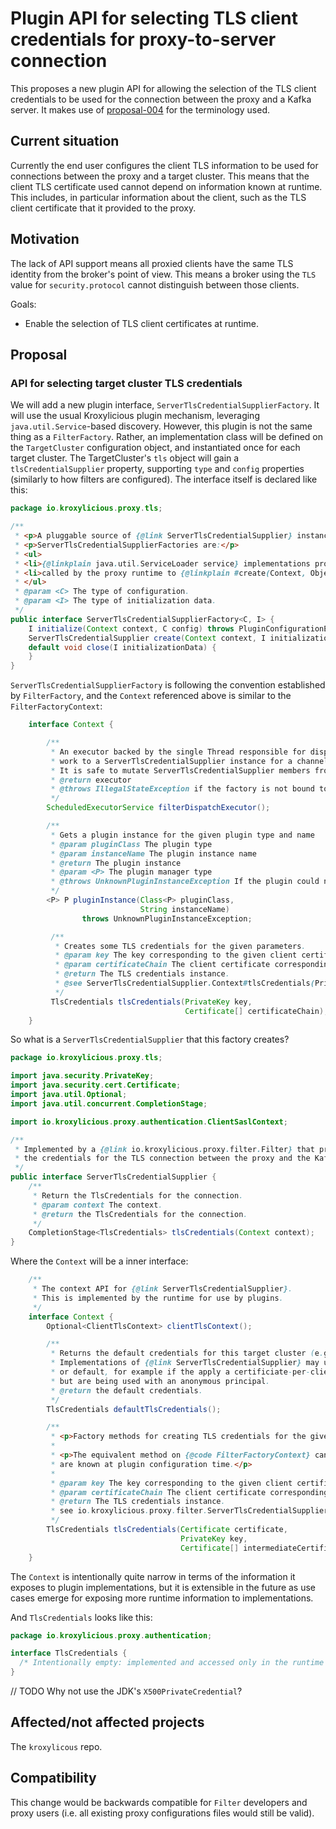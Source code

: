 # Plugin API for selecting TLS client credentials for proxy-to-server connection

This proposes a new plugin API for allowing the selection of the TLS client credentials to be used for the connection between the proxy and a Kafka server.
It makes use of [proposal-004](proposal-004) for the terminology used.

## Current situation

Currently the end user configures the client TLS information to be used for connections between the proxy and a target cluster.
This means that the client TLS certificate used cannot depend on information known at runtime. 
This includes, in particular information about the client, such as the TLS client certificate that it provided to the proxy.

## Motivation

The lack of API support means all proxied clients have the same TLS identity from the broker's point of view. 
This means a broker using the `TLS` value for `security.protocol` cannot distinguish between those clients.

Goals: 

* Enable the selection of TLS client certificates at runtime.

## Proposal


### API for selecting target cluster TLS credentials

We will add a new plugin interface, `ServerTlsCredentialSupplierFactory`.
It will use the usual Kroxylicious plugin mechanism, leveraging `java.util.Service`-based discovery.
However, this plugin is not the same thing as a `FilterFactory`.
Rather, an implementation class will be defined on the `TargetCluster` configuration object, and instantiated once for each target cluster.
The TargetCluster's `tls` object will gain a `tlsCredentialSupplier` property, supporting `type` and `config` properties (similarly to how filters are configured).
The interface itself is declared like this:

```java
package io.kroxylicious.proxy.tls;

/**
 * <p>A pluggable source of {@link ServerTlsCredentialSupplier} instances.</p>
 * <p>ServerTlsCredentialSupplierFactories are:</p>
 * <ul>
 * <li>{@linkplain java.util.ServiceLoader service} implementations provided by plugin authors</li>
 * <li>called by the proxy runtime to {@linkplain #create(Context, Object) create} instances</li>
 * </ul>
 * @param <C> The type of configuration.
 * @param <I> The type of initialization data.
 */
public interface ServerTlsCredentialSupplierFactory<C, I> {
    I initialize(Context context, C config) throws PluginConfigurationException;
    ServerTlsCredentialSupplier create(Context context, I initializationData);
    default void close(I initializationData) {
    }
}
```

`ServerTlsCredentialSupplierFactory` is following the convention established by `FilterFactory`, and the `Context` referenced above is similar to the `FilterFactoryContext`:

```java
    interface Context {

        /**
         * An executor backed by the single Thread responsible for dispatching
         * work to a ServerTlsCredentialSupplier instance for a channel.
         * It is safe to mutate ServerTlsCredentialSupplier members from this executor.
         * @return executor
         * @throws IllegalStateException if the factory is not bound to a channel yet.
         */
        ScheduledExecutorService filterDispatchExecutor();

        /**
         * Gets a plugin instance for the given plugin type and name
         * @param pluginClass The plugin type
         * @param instanceName The plugin instance name
         * @return The plugin instance
         * @param <P> The plugin manager type
         * @throws UnknownPluginInstanceException If the plugin could not be instantiated.
         */
        <P> P pluginInstance(Class<P> pluginClass,
                             String instanceName)
                throws UnknownPluginInstanceException;

         /**
          * Creates some TLS credentials for the given parameters.
          * @param key The key corresponding to the given client certificate.
          * @param certificateChain The client certificate corresponding to the given {@code key}, plus any intermediate certificates forming the certificate chain up to (but not including) the TLS certificate trusted by the peer.
          * @return The TLS credentials instance.
          * @see ServerTlsCredentialSupplier.Context#tlsCredentials(PrivateKey, Certificate[])
          */
         TlsCredentials tlsCredentials(PrivateKey key,
                                       Certificate[] certificateChain);
    }

```

So what is a `ServerTlsCredentialSupplier` that this factory creates?

```java
package io.kroxylicious.proxy.tls;

import java.security.PrivateKey;
import java.security.cert.Certificate;
import java.util.Optional;
import java.util.concurrent.CompletionStage;

import io.kroxylicious.proxy.authentication.ClientSaslContext;

/**
 * Implemented by a {@link io.kroxylicious.proxy.filter.Filter} that provides
 * the credentials for the TLS connection between the proxy and the Kafka server.
 */
public interface ServerTlsCredentialSupplier {
    /**
     * Return the TlsCredentials for the connection.
     * @param context The context.
     * @return the TlsCredentials for the connection.
     */
    CompletionStage<TlsCredentials> tlsCredentials(Context context);
}
```

Where the `Context` will be a inner interface:

```java
    /**
     * The context API for {@link ServerTlsCredentialSupplier}.
     * This is implemented by the runtime for use by plugins.
     */
    interface Context {
        Optional<ClientTlsContext> clientTlsContext();

        /**
         * Returns the default credentials for this target cluster (e.g. from the proxy configuration file).
         * Implementations of {@link ServerTlsCredentialSupplier} may use this as a fall-back
         * or default, for example if the apply a certificiate-per-client-principal pattern
         * but are being used with an anonymous principal.
         * @return the default credentials.
         */
        TlsCredentials defaultTlsCredentials();

        /**
         * <p>Factory methods for creating TLS credentials for the given parameters.</p>
         *
         * <p>The equivalent method on {@code FilterFactoryContext} can be used when the credentials
         * are known at plugin configuration time.</p>
         *
         * @param key The key corresponding to the given client certificate.
         * @param certificateChain The client certificate corresponding to the given {@code key}, plus any intermediate certificates forming the certificate chain up to (but not including) the TLS certificate trusted by the peer.
         * @return The TLS credentials instance.
         * see io.kroxylicious.proxy.filter.ServerTlsCredentialSupplierFactory.Context#tlsCredentials(PrivateKey, Certificate[])
         */
        TlsCredentials tlsCredentials(Certificate certificate,
                                      PrivateKey key,
                                      Certificate[] intermediateCertificates);
    }
```

The `Context` is intentionally quite narrow in terms of the information it exposes to plugin implementations, but it is extensible in the future as use cases emerge for exposing more runtime information to implementations.

And `TlsCredentials` looks like this:

```java
package io.kroxylicious.proxy.authentication;

interface TlsCredentials {
  /* Intentionally empty: implemented and accessed only in the runtime */
}
```

// TODO Why not use the JDK's `X500PrivateCredential`?


## Affected/not affected projects

The `kroxylicous` repo.

## Compatibility

This change would be backwards compatible for `Filter` developers and proxy users (i.e. all existing proxy configurations files would still be valid).


